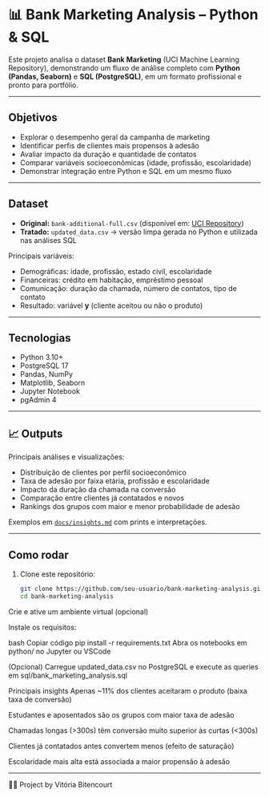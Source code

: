 # 📊 Bank Marketing Analysis – Python & SQL

Este projeto analisa o dataset **Bank Marketing** (UCI Machine Learning Repository), demonstrando um fluxo de análise completo com **Python (Pandas, Seaborn)** e **SQL (PostgreSQL)**, em um formato profissional e pronto para portfólio.

---

## Objetivos
- Explorar o desempenho geral da campanha de marketing
- Identificar perfis de clientes mais propensos à adesão
- Avaliar impacto da duração e quantidade de contatos
- Comparar variáveis socioeconômicas (idade, profissão, escolaridade)
- Demonstrar integração entre Python e SQL em um mesmo fluxo

---

## Dataset
- **Original:** `bank-additional-full.csv` (disponível em: [UCI Repository](https://archive.ics.uci.edu/ml/datasets/Bank+Marketing))  
- **Tratado:** `updated_data.csv` → versão limpa gerada no Python e utilizada nas análises SQL  

Principais variáveis:
- Demográficas: idade, profissão, estado civil, escolaridade  
- Financeiras: crédito em habitação, empréstimo pessoal  
- Comunicação: duração da chamada, número de contatos, tipo de contato  
- Resultado: variável **y** (cliente aceitou ou não o produto)

---

## Tecnologias
- Python 3.10+  
- PostgreSQL 17  
- Pandas, NumPy  
- Matplotlib, Seaborn  
- Jupyter Notebook  
- pgAdmin 4  

---

## 📈 Outputs
Principais análises e visualizações:
- Distribuição de clientes por perfil socioeconômico  
- Taxa de adesão por faixa etária, profissão e escolaridade  
- Impacto da duração da chamada na conversão  
- Comparação entre clientes já contatados e novos  
- Rankings dos grupos com maior e menor probabilidade de adesão  

Exemplos em [`docs/insights.md`](docs/insights.md) com prints e interpretações.

---

## Como rodar
1. Clone este repositório:
   ```bash
   git clone https://github.com/seu-usuario/bank-marketing-analysis.git
   cd bank-marketing-analysis
Crie e ative um ambiente virtual (opcional)

Instale os requisitos:

bash
Copiar código
pip install -r requirements.txt
Abra os notebooks em python/ no Jupyter ou VSCode

(Opcional) Carregue updated_data.csv no PostgreSQL e execute as queries em sql/bank_marketing_analysis.sql

Principais insights
Apenas ~11% dos clientes aceitaram o produto (baixa taxa de conversão)

Estudantes e aposentados são os grupos com maior taxa de adesão

Chamadas longas (>300s) têm conversão muito superior às curtas (<300s)

Clientes já contatados antes convertem menos (efeito de saturação)

Escolaridade mais alta está associada a maior propensão à adesão

---
👩‍💻 
Project by Vitória Bitencourt
